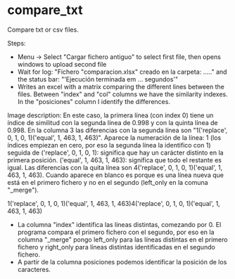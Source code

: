 # compare_txt
Compare txt or csv files.

Steps:
- Menu -> Select "Cargar fichero antiguo" to select first file, then opens windows to upload second file
- Wait for log: "Fichero "comparacion.xlsx" creado en la carpeta: ….." and the status bar: "'Ejecución terminada em … segundos'"
- Writes an excel with a matrix comparing the different lines between the files. 
  Between "index" and "col" columns we have the similarity indexes. In the "posiciones" column I identify the differences.

Image description:
En este caso, la primera línea (con index 0)  tiene un índice de similitud con la segunda línea de 0.998 y con la quinta línea de 0.998. 
En la columna 3 las diferencias con la segunda línea son "1('replace', 0, 1, 0, 1)('equal', 1, 463, 1, 463)". 
Aparece la numeración de la línea: 1 (los índices empiezan en cero, por eso la segunda línea la identifico con 1) seguida de 
('replace', 0, 1, 0, 1): significa que hay un carácter distinto en la primera posición. ('equal', 1, 463, 1, 463): significa que todo 
el restante es igual. Las diferencias con la quita línea son 4('replace', 0, 1, 0, 1)('equal', 1, 463, 1, 463).
Cuando aparece en blanco es porque es una línea nueva que está en el primero fichero y no en el segundo (left_only en la comuna "_merge").

1('replace', 0, 1, 0, 1)('equal', 1, 463, 1, 463)4('replace', 0, 1, 0, 1)('equal', 1, 463, 1, 463)
- La columna "index" identifica las líneas distintas, comezando por 0. El programa compara el primero fichero con el segundo, 
por eso en la columna "_merge" pongo left_only para las líneas distintas en el primero fichero y right_only para líneas distintas
identificadas en el segundo fichero.
- A partir de la columna posiciones podemos identificar la posición de los caracteres.
                                                                                                
